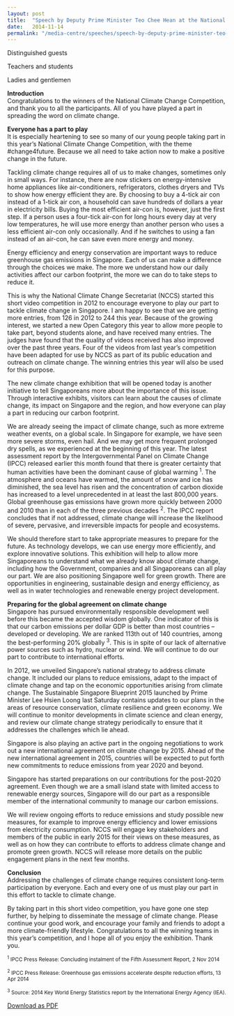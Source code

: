 ```yaml
---
layout: post
title:  "Speech by Deputy Prime Minister Teo Chee Hean at the National Climate Change Competition 2014 Prize Award Ceremony and launch of new climate change exhibition at the Singapore Science Centre"
date:   2014-11-14
permalink: "/media-centre/speeches/speech-by-deputy-prime-minister-teo-chee-hean-at-the-national-climate-change-competition-2014-prize-award-ceremony-and-launch-of-new-climate-change-exhibition-at-the-singapore-science-centre"
---
```


Distinguished guests

Teachers and students

Ladies and gentlemen

**Introduction**  
Congratulations to the winners of the National Climate Change Competition, and thank you to all the participants. All of you have played a part in spreading the word on climate change.

**Everyone has a part to play**  
It is especially heartening to see so many of our young people taking part in this year’s National Climate Change Competition, with the theme #change4future. Because we all need to take action now to make a positive change in the future.

Tackling climate change requires all of us to make changes, sometimes only in small ways. For instance, there are now stickers on energy-intensive home appliances like air-conditioners, refrigerators, clothes dryers and TVs to show how energy efficient they are. By choosing to buy a 4-tick air con instead of a 1-tick air con, a household can save hundreds of dollars a year in electricity bills. Buying the most efficient air-con is, however, just the first step. If a person uses a four-tick air-con for long hours every day at very low temperatures, he will use more energy than another person who uses a less efficient air-con only occasionally. And if he switches to using a fan instead of an air-con, he can save even more energy and money.

Energy efficiency and energy conservation are important ways to reduce greenhouse gas emissions in Singapore. Each of us can make a difference through the choices we make. The more we understand how our daily activities affect our carbon footprint, the more we can do to take steps to reduce it.

This is why the National Climate Change Secretariat (NCCS) started this short video competition in 2012 to encourage everyone to play our part to tackle climate change in Singapore. I am happy to see that we are getting more entries, from 126 in 2012 to 244 this year. Because of the growing interest, we started a new Open Category this year to allow more people to take part, beyond students alone, and have received many entries. The judges have found that the quality of videos received has also improved over the past three years. Four of the videos from last year’s competition have been adapted for use by NCCS as part of its public education and outreach on climate change. The winning entries this year will also be used for this purpose.

The new climate change exhibition that will be opened today is another initiative to tell Singaporeans more about the importance of this issue. Through interactive exhibits, visitors can learn about the causes of climate change, its impact on Singapore and the region, and how everyone can play a part in reducing our carbon footprint.

We are already seeing the impact of climate change, such as more extreme weather events, on a global scale. In Singapore for example, we have seen more severe storms, even hail. And we may get more frequent prolonged dry spells, as we experienced at the beginning of this year. The latest assessment report by the Intergovernmental Panel on Climate Change (IPCC) released earlier this month found that there is greater certainty that human activities have been the dominant cause of global warming <sup>1</sup>. The atmosphere and oceans have warmed, the amount of snow and ice has diminished, the sea level has risen and the concentration of carbon dioxide has increased to a level unprecedented in at least the last 800,000 years. Global greenhouse gas emissions have grown more quickly between 2000 and 2010 than in each of the three previous decades <sup>2</sup>. The IPCC report concludes that if not addressed, climate change will increase the likelihood of severe, pervasive, and irreversible impacts for people and ecosystems.

We should therefore start to take appropriate measures to prepare for the future. As technology develops, we can use energy more efficiently, and explore innovative solutions. This exhibition will help to allow more Singaporeans to understand what we already know about climate change, including how the Government, companies and all Singaporeans can all play our part. We are also positioning Singapore well for green growth. There are opportunities in engineering, sustainable design and energy efficiency, as well as in water technologies and renewable energy project development.

**Preparing for the global agreement on climate change**  
Singapore has pursued environmentally responsible development well before this became the accepted wisdom globally. One indicator of this is that our carbon emissions per dollar GDP is better than most countries – developed or developing. We are ranked 113th out of 140 countries, among the best-performing 20% globally <sup>3</sup>. This is in spite of our lack of alternative power sources such as hydro, nuclear or wind. We will continue to do our part to contribute to international efforts.

In 2012, we unveiled Singapore’s national strategy to address climate change. It included our plans to reduce emissions, adapt to the impact of climate change and tap on the economic opportunities arising from climate change. The Sustainable Singapore Blueprint 2015 launched by Prime Minister Lee Hsien Loong last Saturday contains updates to our plans in the areas of resource conservation, climate resilience and green economy. We will continue to monitor developments in climate science and clean energy, and review our climate change strategy periodically to ensure that it addresses the challenges which lie ahead.

Singapore is also playing an active part in the ongoing negotiations to work out a new international agreement on climate change by 2015. Ahead of the new international agreement in 2015, countries will be expected to put forth new commitments to reduce emissions from year 2020 and beyond.

Singapore has started preparations on our contributions for the post-2020 agreement. Even though we are a small island state with limited access to renewable energy sources, Singapore will do our part as a responsible member of the international community to manage our carbon emissions.

We will review ongoing efforts to reduce emissions and study possible new measures, for example to improve energy efficiency and lower emissions from electricity consumption. NCCS will engage key stakeholders and members of the public in early 2015 for their views on these measures, as well as on how they can contribute to efforts to address climate change and promote green growth. NCCS will release more details on the public engagement plans in the next few months.

**Conclusion**  
Addressing the challenges of climate change requires consistent long-term participation by everyone. Each and every one of us must play our part in this effort to tackle to climate change.

By taking part in this short video competition, you have gone one step further, by helping to disseminate the message of climate change. Please continue your good work, and encourage your family and friends to adopt a more climate-friendly lifestyle. Congratulations to all the winning teams in this year’s competition, and I hope all of you enjoy the exhibition. Thank you.
 

<sub><sup>1</sup> IPCC Press Release: Concluding instalment of the Fifth Assessment Report, 2 Nov 2014</sub>

<sub><sup>2</sup> IPCC Press Release: Greenhouse gas emissions accelerate despite reduction efforts, 13 Apr 2014</sub>

<sub><sup>3</sup> Source: 2014 Key World Energy Statistics report by the International Energy Agency (IEA).</sub>

[Download as PDF](https://github.com/isomerpages/isomerpages-stratgroup/raw/master/images/Speeches/speech-by-deputy-prime-minister-teo-chee-hean-at-the-national-climate-change-competition-2014-prize-award-ceremony-and-launch-of-new-climate-change-exhibition-at-the-singapore-science-centre.pdf)

